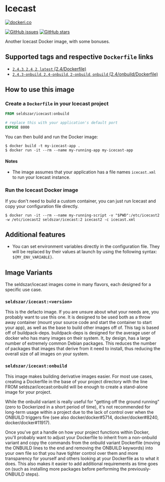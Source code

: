 # Icecast

[![dockeri.co](http://dockeri.co/image/seldszar/icecast)](https://hub.docker.com/r/seldszar/icecast/)

[![GitHub issues](https://img.shields.io/github/issues/seldszar/docker-icecast.svg "GitHub issues")](https://github.com/seldszar/docker-icecast) [![GitHub stars](https://img.shields.io/github/stars/seldszar/docker-icecast.svg "GitHub stars")](https://github.com/seldszar/docker-icecast)

Another Icecast Docker image, with some bonuses.

## Supported tags and respective `Dockerfile` links

 - [`2.4.3`, `2.4`, `2`, `latest` (2.4/Dockerfile)](https://github.com/Seldszar/docker-icecast/blob/master/2.4/Dockerfile)
 - [`2.4.3-onbuild`, `2.4-onbuild`, `2-onbuild`, `onbuild` (2.4/onbuild/Dockerfile)](https://github.com/Seldszar/docker-icecast/blob/master/2.4/onbuild/Dockerfile)

## How to use this image

### Create a `Dockerfile` in your Icecast project

```dockerfile
FROM seldszar/icecast:onbuild

# replace this with your application's default port
EXPOSE 8000
```

You can then build and run the Docker image:

```console
$ docker build -t my-icecast-app .
$ docker run -it --rm --name my-running-app my-icecast-app
```

#### Notes

 - The image assumes that your application has a file names `icecast.xml` to run your Icecast instance.

### Run the Icecast Docker image

If you don't need to build a custom container, you can just run Icecast and copy your configuration file directly.

```console
$ docker run -it --rm --name my-running-script -v "$PWD":/etc/icecast2 -w /etc/icecast2 seldszar/icecast:2 icecast2 -c icecast.xml
```

## Additional features

 - You can set environment variables directly in the configuration file. They will be replaced by their values at launch by using the following syntax: `${MY_ENV_VARIABLE}`.

## Image Variants

The seldszar/icecast images come in many flavors, each designed for a specific use case.

### `seldszar/icecast:<version>`

This is the defacto image. If you are unsure about what your needs are, you probably want to use this one. It is designed to be used both as a throw away container (mount your source code and start the container to start your app), as well as the base to build other images off of. This tag is based off of buildpack-deps. buildpack-deps is designed for the average user of docker who has many images on their system. It, by design, has a large number of extremely common Debian packages. This reduces the number of packages that images that derive from it need to install, thus reducing the overall size of all images on your system.

### `seldszar/icecast:onbuild`

This image makes building derivative images easier. For most use cases, creating a Dockerfile in the base of your project directory with the line FROM seldszar/icecast:onbuild will be enough to create a stand-alone image for your project.

While the onbuild variant is really useful for "getting off the ground running" (zero to Dockerized in a short period of time), it's not recommended for long-term usage within a project due to the lack of control over when the ONBUILD triggers fire (see also docker/docker#5714, docker/docker#8240, docker/docker#11917).

Once you've got a handle on how your project functions within Docker, you'll probably want to adjust your Dockerfile to inherit from a non-onbuild variant and copy the commands from the onbuild variant Dockerfile (moving the ONBUILD lines to the end and removing the ONBUILD keywords) into your own file so that you have tighter control over them and more transparency for yourself and others looking at your Dockerfile as to what it does. This also makes it easier to add additional requirements as time goes on (such as installing more packages before performing the previously-ONBUILD steps).
